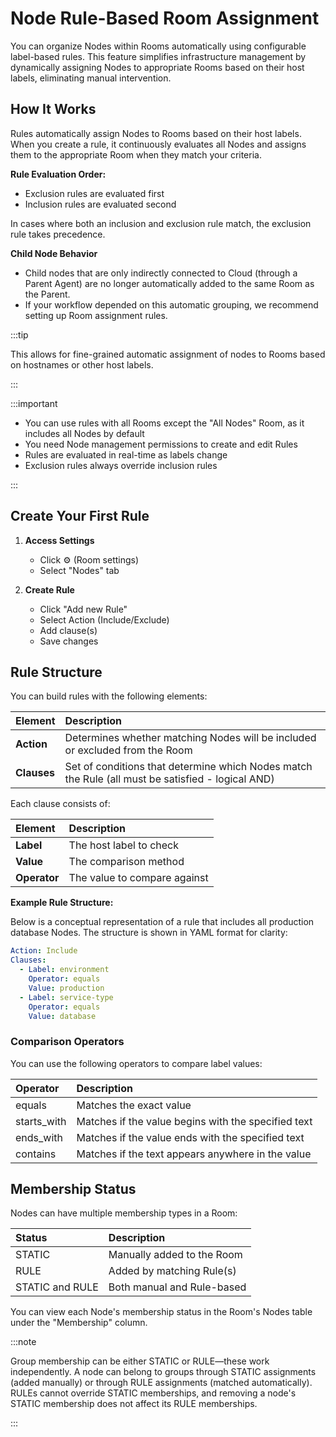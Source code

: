 # Node Rule-Based Room Assignment

You can organize Nodes within Rooms automatically using configurable label-based rules. This feature simplifies infrastructure management by dynamically assigning Nodes to appropriate Rooms based on their host labels, eliminating manual intervention.

## How It Works

Rules automatically assign Nodes to Rooms based on their host labels. When you create a rule, it continuously evaluates all Nodes and assigns them to the appropriate Room when they match your criteria.

**Rule Evaluation Order:**

- Exclusion rules are evaluated first
- Inclusion rules are evaluated second

In cases where both an inclusion and exclusion rule match, the exclusion rule takes precedence.

**Child Node Behavior**

- Child nodes that are only indirectly connected to Cloud (through a Parent Agent) are no longer automatically added to the same Room as the Parent. 
- If your workflow depended on this automatic grouping, we recommend setting up Room assignment rules. 

:::tip

This allows for fine-grained automatic assignment of nodes to Rooms based on hostnames or other host labels.

:::

:::important

- You can use rules with all Rooms except the "All Nodes" Room, as it includes all Nodes by default
- You need Node management permissions to create and edit Rules
- Rules are evaluated in real-time as labels change
- Exclusion rules always override inclusion rules

:::

## Create Your First Rule

1. **Access Settings**
    - Click ⚙️ (Room settings)
    - Select "Nodes" tab

2. **Create Rule**
    - Click "Add new Rule"
    - Select Action (Include/Exclude)
    - Add clause(s)
    - Save changes

## Rule Structure

You can build rules with the following elements:

| Element     | Description                                                                                       |
|:------------|:--------------------------------------------------------------------------------------------------|
| **Action**  | Determines whether matching Nodes will be included or excluded from the Room                      |
| **Clauses** | Set of conditions that determine which Nodes match the Rule (all must be satisfied - logical AND) |

Each clause consists of:

| Element      | Description                  |
|:-------------|:-----------------------------|
| **Label**    | The host label to check      |
| **Value**    | The comparison method        |
| **Operator** | The value to compare against |

**Example Rule Structure:**

Below is a conceptual representation of a rule that includes all production database Nodes. The structure is shown in YAML format for clarity:

```yaml
Action: Include
Clauses:
  - Label: environment
    Operator: equals
    Value: production
  - Label: service-type
    Operator: equals
    Value: database
```

### Comparison Operators

You can use the following operators to compare label values:

| Operator    | Description                                         |
|:------------|:----------------------------------------------------|
| equals      | Matches the exact value                             |
| starts_with | Matches if the value begins with the specified text |
| ends_with   | Matches if the value ends with the specified text   |
| contains    | Matches if the text appears anywhere in the value   |

## Membership Status

Nodes can have multiple membership types in a Room:

| Status          | Description                |
|:----------------|:---------------------------|
| STATIC          | Manually added to the Room |
| RULE            | Added by matching Rule(s)  |
| STATIC and RULE | Both manual and Rule-based |

You can view each Node's membership status in the Room's Nodes table under the "Membership" column.

:::note

Group membership can be either STATIC or RULE—these work independently. A node can belong to groups through STATIC assignments (added manually) or through RULE assignments (matched automatically). RULEs cannot override STATIC memberships, and removing a node's STATIC membership does not affect its RULE memberships.

:::
